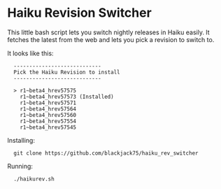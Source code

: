# Haiku Revision Switcher

This little bash script lets you switch nightly releases in Haiku easily. It fetches the latest from the web and lets you pick a revision to switch to.

It looks like this:

```
  ----------------------------
  Pick the Haiku Revision to install
  ----------------------------
  
  > r1~beta4_hrev57575
    r1~beta4_hrev57573 (Installed)
    r1~beta4_hrev57571
    r1~beta4_hrev57564
    r1~beta4_hrev57560
    r1~beta4_hrev57554
    r1~beta4_hrev57545
```

Installing:

```
  git clone https://github.com/blackjack75/haiku_rev_switcher
```

Running:

```
  ./haikurev.sh
```

